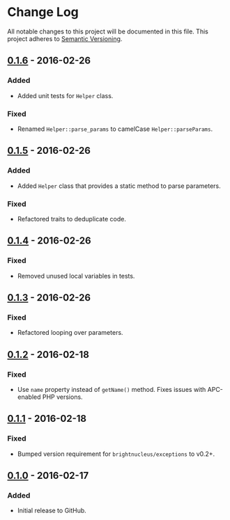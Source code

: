# Change Log
All notable changes to this project will be documented in this file.
This project adheres to [Semantic Versioning](http://semver.org/).

## [0.1.6] - 2016-02-26
### Added
- Added unit tests for `Helper` class.

### Fixed
- Renamed `Helper::parse_params` to camelCase `Helper::parseParams`.

## [0.1.5] - 2016-02-26
### Added
- Added `Helper` class that provides a static method to parse parameters.

### Fixed
- Refactored traits to deduplicate code.

## [0.1.4] - 2016-02-26
### Fixed
- Removed unused local variables in tests.

## [0.1.3] - 2016-02-26
### Fixed
- Refactored looping over parameters.

## [0.1.2] - 2016-02-18
### Fixed
- Use `name` property instead of `getName()` method. Fixes issues with APC-enabled PHP versions.

## [0.1.1] - 2016-02-18
### Fixed
- Bumped version requirement for `brightnucleus/exceptions` to v0.2+.

## [0.1.0] - 2016-02-17
### Added
- Initial release to GitHub.

[0.1.6]: https://github.com/brightnucleus/invoker/compare/v0.1.5...v0.1.6
[0.1.5]: https://github.com/brightnucleus/invoker/compare/v0.1.4...v0.1.5
[0.1.4]: https://github.com/brightnucleus/invoker/compare/v0.1.3...v0.1.4
[0.1.3]: https://github.com/brightnucleus/invoker/compare/v0.1.2...v0.1.3
[0.1.2]: https://github.com/brightnucleus/invoker/compare/v0.1.1...v0.1.2
[0.1.1]: https://github.com/brightnucleus/invoker/compare/v0.1.0...v0.1.1
[0.1.0]: https://github.com/brightnucleus/invoker/compare/v0.0.0...v0.1.0
